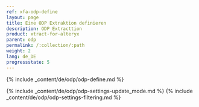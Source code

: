 ```yaml
---
ref: xfa-odp-define
layout: page
title: Eine ODP Extraktion definieren
description: ODP Extracttion
product: xtract-for-alteryx
parent: odp
permalink: /:collection/:path
weight: 2
lang: de_DE
progressstate: 5
---
```


{% include _content/de/odp/odp-define.md %}

{% include _content/de/odp/odp-settings-update_mode.md %} 
{% include _content/de/odp/odp-settings-filtering.md %}
